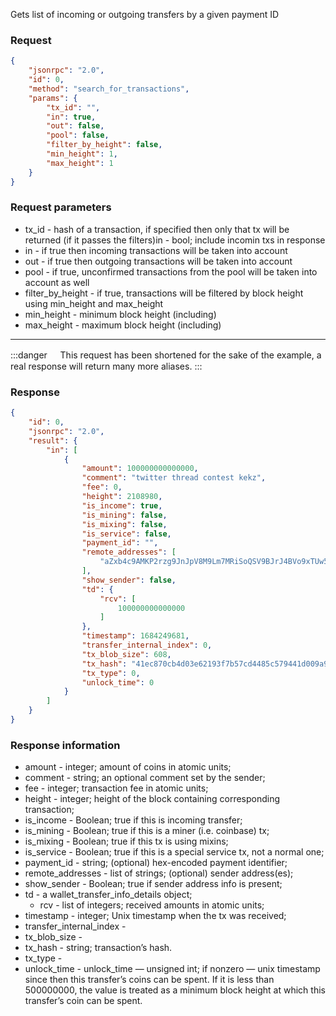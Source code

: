 Gets list of incoming or outgoing transfers by a given payment ID

### Request

```json
{
	"jsonrpc": "2.0",
	"id": 0,
	"method": "search_for_transactions",
	"params": {
		"tx_id": "",
		"in": true,
		"out": false,
		"pool": false,
		"filter_by_height": false,
		"min_height": 1,
		"max_height": 1
	}
}
```

### Request parameters

- tx_id - hash of a transaction, if specified then only that tx will be returned (if it passes the filters)in - bool; include incomin txs in response
- in - if true then incoming transactions will be taken into account
- out - if true then outgoing transactions will be taken into account
- pool - if true, unconfirmed transactions from the pool will be taken into account as well
- filter_by_height - if true, transactions will be filtered by block height using min_height and max_height
- min_height - minimum block height (including)
- max_height - maximum block height (including)

--- 

:::danger ㅤ
This request has been shortened for the sake of the example, a real response will return many more aliases.
:::

### Response

```json
{
	"id": 0,
	"jsonrpc": "2.0",
	"result": {
		"in": [
			{
				"amount": 100000000000000,
				"comment": "twitter thread contest kekz",
				"fee": 0,
				"height": 2108980,
				"is_income": true,
				"is_mining": false,
				"is_mixing": false,
				"is_service": false,
				"payment_id": "",
				"remote_addresses": [
					"aZxb4c9AMKP2rzg9JnJpV8M9Lm7MRiSoQSV9BJrJ4BVo9xTUw5JQoS4DjNzAcjfQsxRPJ38nWNh9c7w4UuZ7NCYxRvkgRbqEng9"
				],
				"show_sender": false,
				"td": {
					"rcv": [
						100000000000000
					]
				},
				"timestamp": 1684249681,
				"transfer_internal_index": 0,
				"tx_blob_size": 608,
				"tx_hash": "41ec870cb4d03e62193f7b57cd4485c579441d009a9e44a31abc5b392a5991e3",
				"tx_type": 0,
				"unlock_time": 0
			}
		]
	}
}
```

### Response information

- amount - integer; amount of coins in atomic units;
- comment - string; an optional comment set by the sender;
- fee - integer; transaction fee in atomic units;
- height - integer; height of the block containing corresponding transaction;
- is_income - Boolean; true if this is incoming transfer;
- is_mining - Boolean; true if this is a miner (i.e. coinbase) tx;
- is_mixing - Boolean; true if this tx is using mixins;
- is_service - Boolean; true if this is a special service tx, not a normal one;
- payment_id - string; (optional) hex-encoded payment identifier;
- remote_addresses - list of strings; (optional) sender address(es);
- show_sender - Boolean; true if sender address info is present;
- td - a wallet_transfer_info_details object;
    - rcv - list of integers; received amounts in atomic units;
- timestamp - integer; Unix timestamp when the tx was received;
- transfer_internal_index -
- tx_blob_size -
- tx_hash - string; transaction’s hash.
- tx_type -
- unlock_time - unlock_time — unsigned int; if nonzero — unix timestamp since then this transfer’s coins can be spent. If it is less than 500000000, the value is treated as a minimum block height at which this transfer’s coin can be spent.